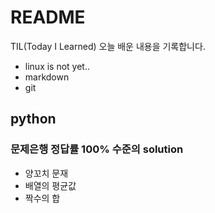 # README

TIL(Today I Learned)
오늘 배운 내용을 기록합니다.

- linux is not yet..
- markdown
- git
## python
### 문제은행 정답률 100% 수준의 solution
- 양꼬치 문재
- 배열의 평균값
- 짝수의 합